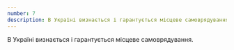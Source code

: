 ```yaml
---
number: 7
description: В Україні визнається і гарантується місцеве самоврядування.
---
```


В Україні визнається і гарантується місцеве самоврядування.
